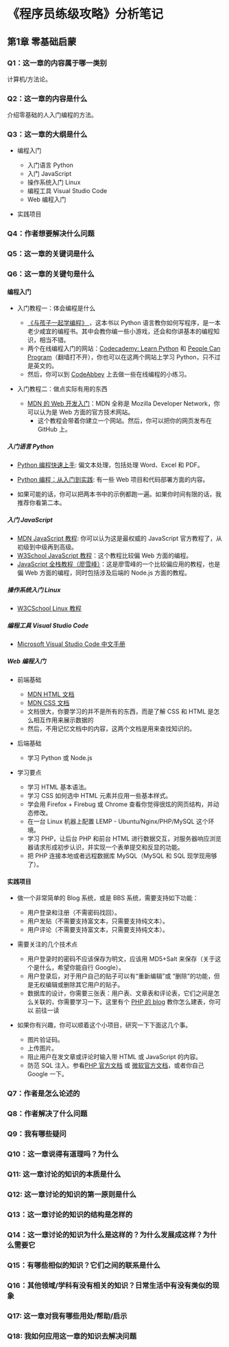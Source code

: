# 《程序员练级攻略》分析笔记

## 第1章 零基础启蒙

### Q1：这一章的内容属于哪一类别

计算机/方法论。

### Q2：这一章的内容是什么

介绍零基础的人入门编程的方法。

### Q3：这一章的大纲是什么

- 编程入门
  - 入门语言 Python
  - 入门 JavaScript
  - 操作系统入门 Linux
  - 编程工具 Visual Studio Code
  - Web 编程入门

- 实践项目

### Q4：作者想要解决什么问题

### Q5：这一章的关键词是什么

### Q6：这一章的关键句是什么

#### 编程入门

- 入门教程一：体会编程是什么
  - [《与孩子一起学编程》 ][1]，这本书以 Python 语言教你如何写程序，是一本老少咸宜的编程书。其中会教你编一些小游戏，还会和你讲基本的编程知识，相当不错。
  - 两个在线编程入门的网站：[Codecademy: Learn Python][2] 和 [People Can Program][3]（翻墙打不开），你也可以在这两个网站上学习 Python，只不过是英文的。
  - 然后，你可以到 [CodeAbbey][4] 上去做一些在线编程的小练习。

- 入门教程二：做点实际有用的东西
  - [MDN 的 Web 开发入门][5]：MDN 全称是 Mozilla Developer Network，你可以认为是 Web 方面的官方技术网站。
    - 这个教程会带着你建立一个网站。然后，你可以把你的网页发布在 GitHub 上。

##### 入门语言 Python

- [Python 编程快速上手][6]: 偏文本处理，包括处理 Word、Excel 和 PDF。

- [Python 编程：从入门到实践][7]: 有一些 Web 项目和代码部署方面的内容。

- 如果可能的话，你可以把两本书中的示例都跑一遍。如果你时间有限的话，我推荐你看第二本。

##### 入门 JavaScript

- [MDN JavaScript 教程][8]: 你可以认为这是最权威的 JavaScript 官方教程了，从初级到中级再到高级。
- [W3School JavaScript 教程][9]：这个教程比较偏 Web 方面的编程。
- [JavaScript 全栈教程（廖雪峰）][10]：这是廖雪峰的一个比较偏应用的教程，也是偏 Web 方面的编程，同时包括涉及后端的 Node.js 方面的教程。

##### 操作系统入门 Linux

- [W3CSchool Linux 教程][11]

##### 编程工具 Visual Studio Code

- [Microsoft Visual Studio Code 中文手册][12]

##### Web 编程入门

- 前端基础
  - [MDN HTML 文档][13]
  - [MDN CSS 文档][14]
  - 文档很大，你要学习的并不是所有的东西，而是了解 CSS 和 HTML 是怎么相互作用来展示数据的
  - 然后，不用记忆文档中的内容，这两个文档是用来查找知识的。

- 后端基础
  - 学习 Python 或 Node.js

- 学习要点
  - 学习 HTML 基本语法。
  - 学习 CSS 如何选中 HTML 元素并应用一些基本样式。
  - 学会用 Firefox + Firebug 或 Chrome 查看你觉得很炫的网页结构，并动态修改。
  - 在一台 Linux 机器上配置 LEMP - Ubuntu/Nginx/PHP/MySQL 这个环境。
  - 学习 PHP，让后台 PHP 和前台 HTML 进行数据交互，对服务器响应浏览器请求形成初步认识，并实现一个表单提交和反显的功能。
  - 把 PHP 连接本地或者远程数据库 MySQL（MySQL 和 SQL 现学现用够了）。

#### 实践项目

- 做一个非常简单的 Blog 系统，或是 BBS 系统，需要支持如下功能：
  - 用户登录和注册（不需密码找回）。
  - 用户发贴（不需要支持富文本，只需要支持纯文本）。
  - 用户评论（不需要支持富文本，只需要支持纯文本）。

- 需要关注的几个技术点
  - 用户登录时的密码不应该保存为明文，应该用 MD5+Salt 来保存（关于这个是什么，希望你能自行 Google）。
  - 用户登录后，对于用户自己的贴子可以有“重新编辑”或 “删除”的功能，但是无权编辑或删除其它用户的贴子。
  - 数据库的设计，你需要三张表：用户表、文章表和评论表，它们之间是怎么关联的，你需要学习一下。这里有个 [PHP 的 blog][13] 教你怎么建表，你可以 前往一读

- 如果你有兴趣，你可以顺着这个小项目，研究一下下面这几个事。
  - 图片验证码。
  - 上传图片。
  - 阻止用户在发文章或评论时输入带 HTML 或 JavaScript 的内容。
  - 防范 SQL 注入。参看[PHP 官方文档][14] 或 [微软官方文档][15]，或者你自己 Google 一下。

### Q7：作者是怎么论述的

### Q8：作者解决了什么问题

### Q9：我有哪些疑问

### Q10：这一章说得有道理吗？为什么

### Q11: 这一章讨论的知识的本质是什么

### Q12: 这一章讨论的知识的第一原则是什么

### Q13：这一章讨论的知识的结构是怎样的

### Q14：这一章讨论的知识为什么是这样的？为什么发展成这样？为什么需要它

### Q15：有哪些相似的知识？它们之间的联系是什么

### Q16：其他领域/学科有没有相关的知识？日常生活中有没有类似的现象

### Q17: 这一章对我有哪些用处/帮助/启示

### Q18: 我如何应用这一章的知识去解决问题

  [1]: https://book.douban.com/subject/5338024/
  [2]: https://www.codecademy.com/learn
  [3]: https://www.peoplecanprogram.com/
  [4]: http://www.codeabbey.com/index/task_list
  [5]: https://developer.mozilla.org/zh-CN/docs/Learn/Getting_started_with_the_web
  [6]: https://book.douban.com/subject/26836700/
  [7]: https://book.douban.com/subject/26829016/
  [8]: https://developer.mozilla.org/zh-CN/docs/Web/JavaScript
  [9]: https://www.w3schools.com/js/default.asp
  [10]: https://www.liaoxuefeng.com/wiki/1022910821149312
  [11]: https://www.w3cschool.cn/linux/
  [12]: https://jeasonstudio.gitbooks.io/vscode-cn-doc/content/
  [13]: https://code.tutsplus.com/tutorials/how-to-create-a-phpmysql-powered-forum-from-scratch--net-10188
  [14]: http://php.net/manual/zh/security.database.sql-injection.php
  [15]: https://learn.microsoft.com/zh-cn/previous-versions/sql/sql-server-2008-r2/ms161953(v=sql.105)?redirectedfrom=MSDN
